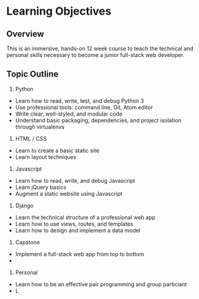 # Learning Objectives

## Overview

This is an immersive, hands-on 12 week course to teach the technical and personal skills necessary to become a junior full-stack web developer.

## Topic Outline

1. Python
  * Learn how to read, write, test, and debug Python 3
  * Use professional tools: command line, Git, Atom editor
  * Write clear, well-styled, and modular code
  * Understand basic packaging, dependencies, and project isolation through virtualenvs

1. HTML / CSS
  * Learn to create a basic static site
  * Learn layout techniques

1. Javascript
  * Learn how to read, write, and debug Javascript
  * Learn jQuery basics
  * Augment a static website using Javascript

1. Django
  * Learn the technical structure of a professional web app
  * Learn how to use views, routes, and templates
  * Learn how to design and implement a data model

1. Capstone
  * Implement a full-stack web app from top to bottom
  *

1. Personal
  * Learn how to be an effective pair programming and group particiant
  * L
